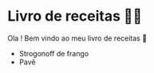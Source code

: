 # Livro de receitas :man_cook:	

Ola ! Bem vindo ao meu livro de receitas :wave: 		

- Strogonoff de frango
- Pavê

